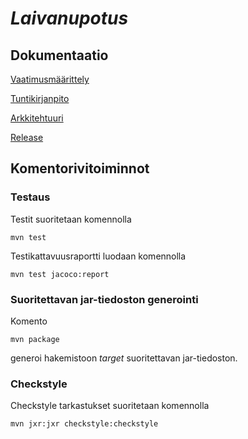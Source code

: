# **_Laivanupotus_**

## Dokumentaatio

[Vaatimusmäärittely](https://github.com/ajarola/otm-harjoitustyo/blob/master/dokumentointi/vaatimusmaarittely.md)

[Tuntikirjanpito](https://github.com/ajarola/otm-harjoitustyo/blob/master/dokumentointi/tuntikirjaukset.md)

[Arkkitehtuuri](https://github.com/ajarola/otm-harjoitustyo/blob/master/dokumentointi/arkkitehtuuri.md)

[Release](https://github.com/ajarola/otm-harjoitustyo/releases/tag/Viikko5)

## Komentorivitoiminnot

### Testaus

Testit suoritetaan komennolla

```
mvn test
```

Testikattavuusraportti luodaan komennolla

```
mvn test jacoco:report
```

### Suoritettavan jar-tiedoston generointi

Komento

```
mvn package
```

generoi hakemistoon _target_ suoritettavan jar-tiedoston.


### Checkstyle

Checkstyle tarkastukset suoritetaan komennolla

```
mvn jxr:jxr checkstyle:checkstyle
```
